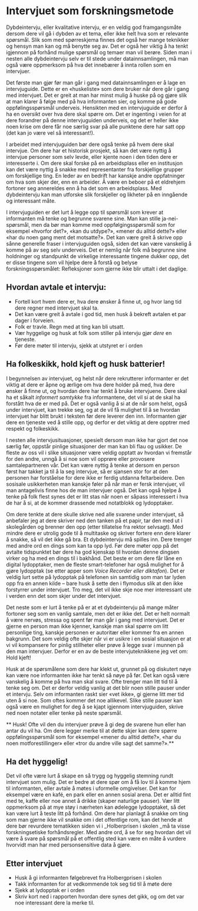 # Intervjuet som forskningsmetode

Dybdeintervju, eller kvalitative intervju, er en veldig god framgangsmåte dersom dere vil gå i dybden av et tema, eller ikke helt hva som er relevante spørsmål. Slik som med spørreskjema finnes det også her mange teknikker og hensyn man kan og må benytte seg av. Det er også her viktig å ha tenkt igjennom på forhånd mulige spørsmål og temaer man vil berøre. Siden man i nesten alle dybdeintervju selv er til stede under datainnsamlingen, må man også være oppmerksom på hva det innebærer å innta rollen som en intervjuer.

Det første man gjør før man går i gang med datainnsamlingen er å lage en intervjuguide. Dette er en «huskeliste» som dere bruker når dere går i gang med intervjuet. Det er greit at man har minst mulig å huske på og gjøre slik at man klarer å følge med på hva informanten sier, og komme på gode oppfølingsspørsmål underveis. Hensikten med en intervjuguide er derfor å ha en oversikt over hva dere skal spørre om. Det er ingenting i veien for at dere forandrer på denne intervjuguiden underveis, og det er heller ikke noen krise om dere får noe særlig svar på alle punktene dere har satt opp (det kan jo være vel så interessant!).

I arbeidet med intervjuguiden bør dere også tenke på hvem dere skal intervjue. Om dere har et historisk prosjekt, så kan det være nyttig å intervjue personer som selv levde, eller kjente noen i den tiden dere er interesserte i. Om dere skal forske på en arbeidsplass eller en institusjon kan det være nyttig å snakke med representanter fra forskjellige grupper om forskjellige ting. En leder av en bedrift har kanskje andre oppfatninger om hva som skjer der, enn en arbeider. Å være en beboer på et eldrehjem fortoner seg annereldes enn å ha det som en arbeidsplass. Med dybdeintervju kan man utforske slik forskjeller og likheter på en inngående og interessant måte.

I intervjuguiden er det lurt å legge opp til spørsmål som krever at informanten må tenke og begrunne svarene sine. Man kan stille ja-nei-spørsmål, men da bør man komme med oppfølgingsspørsmål som for eksempel «hvorfor det?», «kan du utdype?», «mener du alltid dette?» eller «har du noen gang ment det motsatte?». Det kan være greit å skrive opp sånne generelle fraser i intervjuguiden også, siden det kan være vanskelig å komme på av seg selv underveis. Det er nemlig når folk må begrunne sine holdninger og standpunkt de virkelige interessante tingene dukker opp, det er disse tingene som vil hjelpe dere å forstå og belyse forskningsspørsmålet: Refleksjoner som gjerne ikke blir uttalt i det daglige.

## Hvordan avtale et intervju:

  * Fortell kort hvem dere er, hva dere ønsker å finne ut, og hvor lang tid dere regner med intervjuet skal ta.
  * Det kan være greit å avtale i god tid, men husk å bekreft avtalen et par dager i forveien.
  * Folk er travle. Regn med at ting kan bli utsatt.
  * Vær hyggelige og husk at folk som stiller på intervju gjør _dere_ en tjeneste.
  * Før dere møter til intervju, sjekk at utstyret er i orden

## Ha folkeskikk, hold kjeft og husk batterier!

I begynnelsen av intervjuet, og helst når dere rekrutterer informanter er det viktig at dere er åpne og ærlige om hva dere holder på med, hva dere ønsker å finne ut, og hvordan dere har tenkt å bruke intervjuene. Dere skal ha et såkalt _informert samtykke_ fra informantene, det vil si at de skal ha forstått hva de er med på. Det er også vanlig å si at de når som helst, også under intervjuet, kan trekke seg, og at de vil få mulighet til å se hvordan intervjuet har blitt brukt i teksten før dere leverer den inn. Informanten gjør dere en tjeneste ved å stille opp, og derfor er det viktig at dere opptrer med respekt og folkeskikk.

I nesten alle intervjusituasjoner, spesielt dersom man ikke har gjort det noe særlig før, oppstår pinlige situasjoner der man kan bli flau og usikker. De fleste av oss vil i slike situasjoner være veldig opptatt av hvordan vi fremstår for den andre, unngå å si noe som vil opprøre eller provosere samtalepartneren vår. Det kan være nyttig å tenke at dersom en person først har takket ja til å la seg intervjue, så er sjansen stor  for at den personen har forståelse for dere ikke er ferdig utdanna feltarbeidere. Den sosisale usikkerheten man kanskje føler på når man er fersk intervjuer, vil man antagelivis finne hos de man intervjuer også. Det kan også hjelpe å tenke på folk flest synes det er litt stas når noen er såpass interessert i hva de har å si, at de kommer drassende med notatblokk og lydopptaker.

Om dere tenkte at dere skulle skrive ned alle svarene under intervjuet, så anbefaler jeg at dere skriver ned den tanken på et papir, tar den med ut i skolegården og brenner den opp (etter tillatelse fra rektor selvsagt). Med mindre dere er utrolig gode til å multitaske og skriver fortere enn dere klarer å snakke, så vil det ikke gå bra. Et dybdeintervju må spilles inn. Dere trenger med andre ord en dings som kan ta opp lyd. Før dere møter opp på det avtalte tidspunktet bør dere ha god kjenskap til hvordan denne dingsen virker og ha med en dings til i bakhånd. Det beste er om dere får låne en digital lydopptaker, men de fleste smart-telefoner har også mulighet for å gjøre lydopptak (se etter apper som _Voice Recorder _eller_ diktafon_). Det er veldig lurt sette på lydopptak på telefonen sin samtidig som man tar lyden opp fra en annen kilde – bare husk å sette den i flymodus slik at den ikke forstyrrer under intervjuet. Tro meg, det vil ikke skje noe mer interessant ute i verden enn det som skjer under det intervjuet.

Det neste som er lurt å tenke på er at et dybdeintervju på mange måter fortoner seg som en vanlig samtale, men det er ikke det. Det er helt normalt å være nervøs, stressa og spent før man går i gang med intervjuet. Det er gjerne en person man ikke kjenner, kanskje man skal spørre om litt personlige ting, kanskje personen er autoritær eller kommer fra en annen bakgrunn. Det som veldig ofte skjer når vi er usikre i en sosial situasjon er at vi vil kompansere for pinlig stillheter eller prøve å legge svar i munnen på den man intervjuer. Derfor er en av de beste intervjuteknikkene jeg vet om: Hold kjeft!

Husk at de spørsmålene som dere har klekt ut, grunnet på og diskutert nøye kan være noe informanten ikke har tenkt så nøye på før. Det kan også være vanskelig å komme på hva man skal svare. Ofte trenger man litt tid til å tenke seg om. Det er derfor veldig vanlig at det blir noen stille pauser under et intervju. Selv om informanten raskt sier «vet ikke», gi gjerne litt mer tid uten å si noe. Som oftes kommer det noe allikevel. Slike stille pauser kan også være en mulighet for deg å se kjapt igjennom intervjuguiden, skrive ned noen notater eller tenke på neste spørsmål.

** Husk! Ofte vil den du intervjuer prøve å gi deg de svarene hun eller han antar du vil ha. Om dere legger merke til at dette skjer kan dere spørre oppfølingsspørsmål som for eksempel «mener du alltid dette?», «har du noen motforestillinger» eller «tror du andre ville sagt det samme?».**

## Ha det hyggelig!

Det vil ofte være lurt å skape en så trygg og hyggelig stemning rundt intervjuet som mulig. Det er bedre at dere spør om å få lov til å komme hjem til informanten, eller avtale å møtes i uformelle omgivelser. Det kan for eksempel være en kafé, en park eller en annen sosial arena. Det er alltid fint med te, kaffe eller noe annet å drikke (skaper naturlige pauser). Vær litt oppmerksom på at mye støy i nærheten kan ødelegge lydopptaket, så det kan være lurt å teste litt på forhånd. Om dere har planlagt å snakke om ting som man gjerne ikke vil snakke om i det offentlige rom, kan det hende at dere bør revurdere tematikken siden vi i _Holberprisen i skolen _må ta visse forskningsetiske forhåndsregler. Med andre ord, å se for seg hvordan det vil være å svare på spørsmål på et offentlig sted kan være en måte å vurdere hvorvidt man har med personsensitive data å gjøre.

## Etter intervjuet

  * Husk å gi informanten følgebrevet fra Holbergprisen i skolen
  * Takk informanten for at vedkommende tok seg tid til å møte dere
  * Sjekk at lydopptak er i orden
  * Skriv kort ned i rapporten hvordan dere synes det gikk, og om det var noe interessant dere la merke til.
